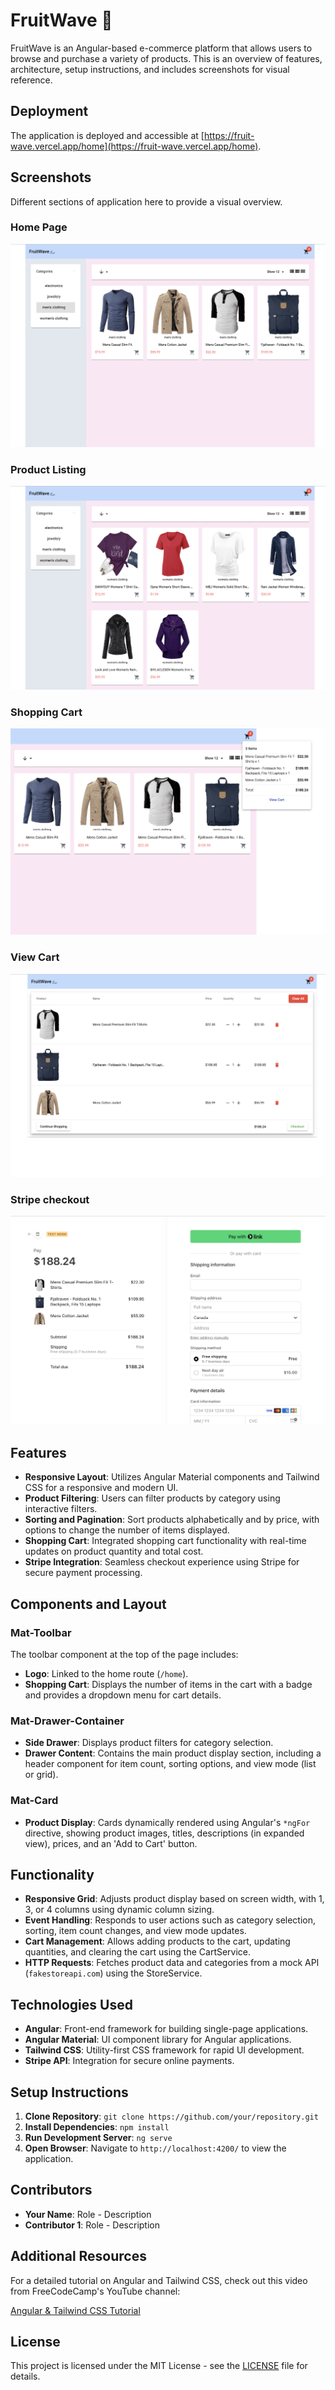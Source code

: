 # FruitWave 🌊

FruitWave is an Angular-based e-commerce platform that allows users to browse and purchase a variety of products. This is an overview of features, architecture, setup instructions, and includes screenshots for visual reference.

## Deployment

The application is deployed and accessible at [https://fruit-wave.vercel.app/home](https://fruit-wave.vercel.app/home).

## Screenshots

Different sections of application here to provide a visual overview.

### Home Page

![Home Page](src/assets/mens_clothing.png)

### Product Listing

![Product Listing](src/assets/womens_clothing.png)

### Shopping Cart

![Shopping Cart](src/assets/view_cart.png)

### View Cart

![Shopping Cart](src/assets/view_cart_detailed.png)

### Stripe checkout

![Shopping Cart](src/assets/stripe_checkout.png)

## Features

- **Responsive Layout**: Utilizes Angular Material components and Tailwind CSS for a responsive and modern UI.
- **Product Filtering**: Users can filter products by category using interactive filters.
- **Sorting and Pagination**: Sort products alphabetically and by price, with options to change the number of items displayed.
- **Shopping Cart**: Integrated shopping cart functionality with real-time updates on product quantity and total cost.
- **Stripe Integration**: Seamless checkout experience using Stripe for secure payment processing.

## Components and Layout

### Mat-Toolbar

The toolbar component at the top of the page includes:

- **Logo**: Linked to the home route (`/home`).
- **Shopping Cart**: Displays the number of items in the cart with a badge and provides a dropdown menu for cart details.

### Mat-Drawer-Container

- **Side Drawer**: Displays product filters for category selection.
- **Drawer Content**: Contains the main product display section, including a header component for item count, sorting options, and view mode (list or grid).

### Mat-Card

- **Product Display**: Cards dynamically rendered using Angular's `*ngFor` directive, showing product images, titles, descriptions (in expanded view), prices, and an 'Add to Cart' button.

## Functionality

- **Responsive Grid**: Adjusts product display based on screen width, with 1, 3, or 4 columns using dynamic column sizing.
- **Event Handling**: Responds to user actions such as category selection, sorting, item count changes, and view mode updates.
- **Cart Management**: Allows adding products to the cart, updating quantities, and clearing the cart using the CartService.
- **HTTP Requests**: Fetches product data and categories from a mock API (`fakestoreapi.com`) using the StoreService.

## Technologies Used

- **Angular**: Front-end framework for building single-page applications.
- **Angular Material**: UI component library for Angular applications.
- **Tailwind CSS**: Utility-first CSS framework for rapid UI development.
- **Stripe API**: Integration for secure online payments.

## Setup Instructions

1. **Clone Repository**: `git clone https://github.com/your/repository.git`
2. **Install Dependencies**: `npm install`
3. **Run Development Server**: `ng serve`
4. **Open Browser**: Navigate to `http://localhost:4200/` to view the application.

## Contributors

- **Your Name**: Role - Description
- **Contributor 1**: Role - Description

## Additional Resources

For a detailed tutorial on Angular and Tailwind CSS, check out this video from FreeCodeCamp's YouTube channel:

[Angular & Tailwind CSS Tutorial](https://www.youtube.com/watch?v=Kbauf9IgsC4)

## License

This project is licensed under the MIT License - see the [LICENSE](LICENSE) file for details.
